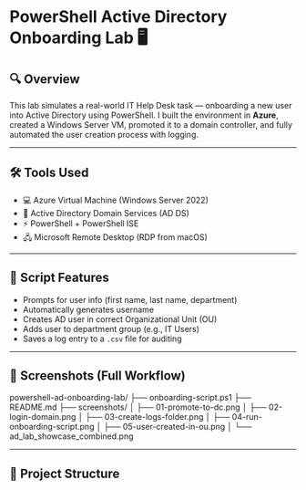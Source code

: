 # PowerShell Active Directory Onboarding Lab 🖥️

## 🔍 Overview
This lab simulates a real-world IT Help Desk task — onboarding a new user into Active Directory using PowerShell. I built the environment in **Azure**, created a Windows Server VM, promoted it to a domain controller, and fully automated the user creation process with logging.

---

## 🛠️ Tools Used
- 💻 Azure Virtual Machine (Windows Server 2022)
- 🧩 Active Directory Domain Services (AD DS)
- ⚡ PowerShell + PowerShell ISE
- 🖧 Microsoft Remote Desktop (RDP from macOS)

---

## 📜 Script Features
- Prompts for user info (first name, last name, department)
- Automatically generates username
- Creates AD user in correct Organizational Unit (OU)
- Adds user to department group (e.g., IT Users)
- Saves a log entry to a `.csv` file for auditing

---

## 🧪 Screenshots (Full Workflow)

powershell-ad-onboarding-lab/
├── onboarding-script.ps1
├── README.md
├── screenshots/
│   ├── 01-promote-to-dc.png
│   ├── 02-login-domain.png
│   ├── 03-create-logs-folder.png
│   ├── 04-run-onboarding-script.png
│   ├── 05-user-created-in-ou.png
│   └── ad_lab_showcase_combined.png


---

## 💾 Project Structure

